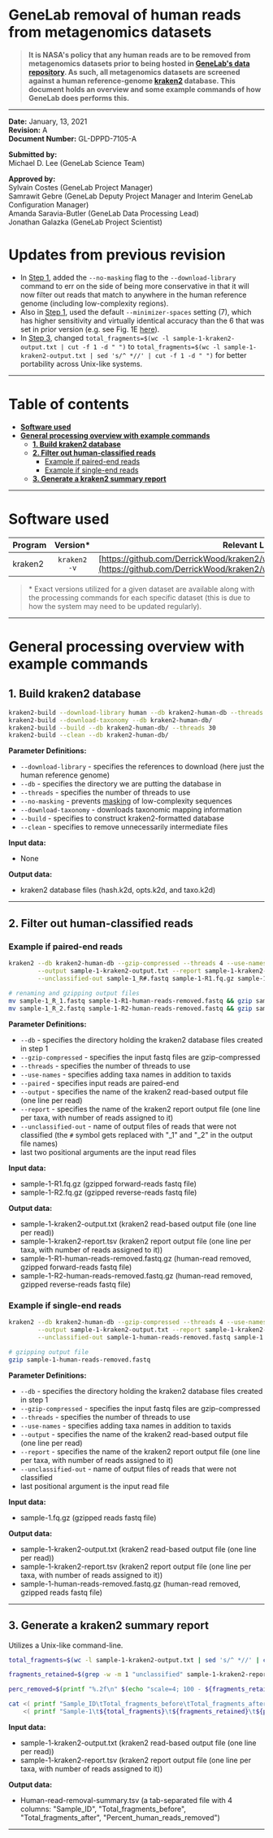 # GeneLab removal of human reads from metagenomics datasets

> **It is NASA's policy that any human reads are to be removed from metagenomics datasets prior to being hosted in [GeneLab's data repository](https://genelab-data.ndc.nasa.gov/genelab/projects). As such, all metagenomics datasets are screened against a human reference-genome [kraken2](https://github.com/DerrickWood/kraken2/wiki) database. This document holds an overview and some example commands of how GeneLab does performs this.**

---

**Date:**  January, 13, 2021  
**Revision:** A  
**Document Number:** GL-DPPD-7105-A  

**Submitted by:**  
Michael D. Lee (GeneLab Science Team)  

**Approved by:**  
Sylvain Costes (GeneLab Project Manager)  
Samrawit Gebre (GeneLab Deputy Project Manager and Interim GeneLab Configuration Manager)  
Amanda Saravia-Butler (GeneLab Data Processing Lead)  
Jonathan Galazka (GeneLab Project Scientist)  

# Updates from previous revision
* In [Step 1](#1-build-kraken2-database), added the `--no-masking` flag to the `--download-library` command to err on the side of being more conservative in that it will now filter out reads that match to anywhere in the human reference genome (including low-complexity regions). 
* Also in [Step 1](#1-build-kraken2-database), used the default `--minimizer-spaces` setting (7), which has higher sensitivity and virtually identical accuracy than the 6 that was set in prior version (e.g. see Fig. 1E [here](https://genomebiology.biomedcentral.com/articles/10.1186/s13059-019-1891-0)).
* In [Step 3](#3-generate-a-kraken2-summary-report), changed `total_fragments=$(wc -l sample-1-kraken2-output.txt | cut -f 1 -d " ")` to `total_fragments=$(wc -l sample-1-kraken2-output.txt | sed 's/^ *//' | cut -f 1 -d " ")` for better portability across Unix-like systems.

---

# Table of contents

- [**Software used**](#software-used)
- [**General processing overview with example commands**](#general-processing-overview-with-example-commands)
  - [**1. Build kraken2 database**](#1-build-kraken2-database)
  - [**2. Filter out human-classified reads**](#2-filter-out-human-classified-reads)
    - [Example if paired-end reads](example-if-paired-end-reads)
    - [Example if single-end reads](example-if-single-end-reads)
  - [**3. Generate a kraken2 summary report**](#3-generate-a-kraken2-summary-report)

---

# Software used

|Program|Version*|Relevant Links|
|:------|:-----:|------:|
|kraken2|`kraken2 -v`|[https://github.com/DerrickWood/kraken2/wiki](https://github.com/DerrickWood/kraken2/wiki)|

> \* Exact versions utilized for a given dataset are available along with the processing commands for each specific dataset (this is due to how the system may need to be updated regularly).

---

# General processing overview with example commands

## 1. Build kraken2 database

```bash
kraken2-build --download-library human --db kraken2-human-db --threads 30 --no-masking
kraken2-build --download-taxonomy --db kraken2-human-db/
kraken2-build --build --db kraken2-human-db/ --threads 30
kraken2-build --clean --db kraken2-human-db/
```

**Parameter Definitions:**

* `--download-library` - specifies the references to download (here just the human reference genome)
* `--db` - specifies the directory we are putting the database in
* `--threads` - specifies the number of threads to use
* `--no-masking` - prevents [masking](https://github.com/DerrickWood/kraken2/wiki/Manual#masking-of-low-complexity-sequences) of low-complexity sequences
* `--download-taxonomy` - downloads taxonomic mapping information
* `--build` - specifies to construct kraken2-formatted database
* `--clean` - specifies to remove unnecessarily intermediate files

**Input data:**

* None

**Output data:**

* kraken2 database files (hash.k2d, opts.k2d, and taxo.k2d)

---

## 2. Filter out human-classified reads

### Example if paired-end reads

```bash
kraken2 --db kraken2-human-db --gzip-compressed --threads 4 --use-names --paired \
        --output sample-1-kraken2-output.txt --report sample-1-kraken2-report.tsv \
        --unclassified-out sample-1_R#.fastq sample-1-R1.fq.gz sample-1-R2.fq.gz
        
# renaming and gzipping output files
mv sample-1_R_1.fastq sample-1-R1-human-reads-removed.fastq && gzip sample-1-R1-human-reads-removed.fastq
mv sample-1_R_2.fastq sample-1-R2-human-reads-removed.fastq && gzip sample-1-R2-human-reads-removed.fastq
```

**Parameter Definitions:**

* `--db` - specifies the directory holding the kraken2 database files created in step 1
* `--gzip-compressed` - specifies the input fastq files are gzip-compressed
* `--threads` - specifies the number of threads to use
* `--use-names` - specifies adding taxa names in addition to taxids
* `--paired` - specifies input reads are paired-end
* `--output` - specifies the name of the kraken2 read-based output file (one line per read)
* `--report` - specifies the name of the kraken2 report output file (one line per taxa, with number of reads assigned to it)
* `--unclassified-out` - name of output files of reads that were not classified (the `#` symbol gets replaced with "_1" and "_2" in the output file names)
* last two positional arguments are the input read files

**Input data:**

* sample-1-R1.fq.gz (gzipped forward-reads fastq file)
* sample-1-R2.fq.gz (gzipped reverse-reads fastq file)

**Output data:**

* sample-1-kraken2-output.txt (kraken2 read-based output file (one line per read))
* sample-1-kraken2-report.tsv (kraken2 report output file (one line per taxa, with number of reads assigned to it))
* sample-1-R1-human-reads-removed.fastq.gz (human-read removed, gzipped forward-reads fastq file)
* sample-1-R2-human-reads-removed.fastq.gz (human-read removed, gzipped reverse-reads fastq file)

### Example if single-end reads

```bash
kraken2 --db kraken2-human-db --gzip-compressed --threads 4 --use-names \
        --output sample-1-kraken2-output.txt --report sample-1-kraken2-report.tsv \
        --unclassified-out sample-1-human-reads-removed.fastq sample-1.fq.gz

# gzipping output file
gzip sample-1-human-reads-removed.fastq
```

**Parameter Definitions:**

* `--db` - specifies the directory holding the kraken2 database files created in step 1
* `--gzip-compressed` - specifies the input fastq files are gzip-compressed
* `--threads` - specifies the number of threads to use
* `--use-names` - specifies adding taxa names in addition to taxids
* `--output` - specifies the name of the kraken2 read-based output file (one line per read)
* `--report` - specifies the name of the kraken2 report output file (one line per taxa, with number of reads assigned to it)
* `--unclassified-out` - name of output files of reads that were not classified 
* last positional argument is the input read file

**Input data:**

* sample-1.fq.gz (gzipped reads fastq file)

**Output data:**

* sample-1-kraken2-output.txt (kraken2 read-based output file (one line per read))
* sample-1-kraken2-report.tsv (kraken2 report output file (one line per taxa, with number of reads assigned to it))
* sample-1-human-reads-removed.fastq.gz (human-read removed, gzipped reads fastq file)

---

## 3. Generate a kraken2 summary report
Utilizes a Unix-like command-line.

```bash
total_fragments=$(wc -l sample-1-kraken2-output.txt | sed 's/^ *//' | cut -f 1 -d " ")

fragments_retained=$(grep -w -m 1 "unclassified" sample-1-kraken2-report.tsv | cut -f 2)

perc_removed=$(printf "%.2f\n" $(echo "scale=4; 100 - ${fragments_retained} / ${total_fragments} * 100" | bc -l))

cat <( printf "Sample_ID\tTotal_fragments_before\tTotal_fragments_after\tPercent_human_reads_removed\n" ) \
    <( printf "Sample-1\t${total_fragments}\t${fragments_retained}\t${perc_removed}\n" ) > Human-read-removal-summary.tsv
```

**Input data:**

* sample-1-kraken2-output.txt (kraken2 read-based output file (one line per read))
* sample-1-kraken2-report.tsv (kraken2 report output file (one line per taxa, with number of reads assigned to it))

**Output data:**

* Human-read-removal-summary.tsv (a tab-separated file with 4 columns: "Sample_ID", "Total_fragments_before", "Total_fragments_after", "Percent_human_reads_removed")

---
